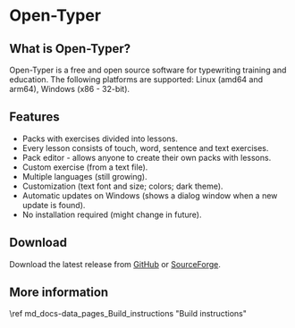 # Open-Typer

## What is Open-Typer?
Open-Typer is a free and open source software for typewriting training and education. The following platforms are supported: Linux (amd64 and arm64), Windows (x86 - 32-bit).

## Features
* Packs with exercises divided into lessons.
* Every lesson consists of touch, word, sentence and text exercises.
* Pack editor - allows anyone to create their own packs with lessons.
* Custom exercise (from a text file).
* Multiple languages (still growing).
* Customization (text font and size; colors; dark theme).
* Automatic updates on Windows (shows a dialog window when a new update is found).
* No installation required (might change in future).

## Download
Download the latest release from [GitHub](https://github.com/Open-Typer/Open-Typer/releases/latest) or [SourceForge](https://sourceforge.net/projects/open-typer/).

## More information

\ref md_docs-data_pages_Build_instructions "Build instructions"
